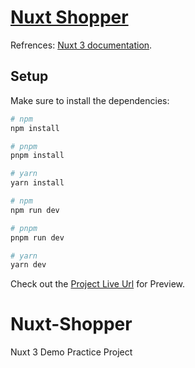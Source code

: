 # [Nuxt Shopper](https://nuxt-shopper.netlify.app/)

Refrences: [Nuxt 3 documentation](https://nuxt.com/docs/getting-started/introduction).

## Setup

Make sure to install the dependencies:

```bash
# npm
npm install

# pnpm
pnpm install

# yarn
yarn install
```

```bash
# npm
npm run dev

# pnpm
pnpm run dev

# yarn
yarn dev
```
Check out the [Project Live Url](https://nuxt-shopper.netlify.app/) for Preview.
# Nuxt-Shopper
Nuxt 3 Demo Practice Project
